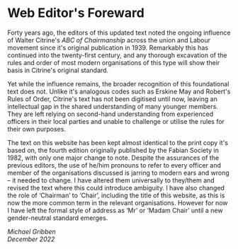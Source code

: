 # Web Editor's Foreward

Forty years ago, the editors of this updated text noted the ongoing influence of Walter Citrine's *ABC of Chairmanship* across the union and Labour movement since it's original publication in 1939. Remarkably this has continued into the twenty-first century, and any thorough excavation of the rules and order of most modern organisations of this type will show their basis in Citrine's original standard.

Yet while the influence remains, the broader recognition of this foundational text does not. Unlike it's analogous codes such as Erskine May and Robert's Rules of Order, Citrine's text has not been digitised until now, leaving an intellectual gap in the shared understanding of many younger members. They are left relying on second-hand understanding from experienced officers in their local parties and  unable to challenge or utilise the rules for their own purposes.

The text on this website has been kept almost identical to the print copy it's based on, the fourth edition originally published by the Fabian Society in 1982, with only one major change to note. Despite the assurances of the previous editors, the use of he/him pronouns to refer to every officer and member of the organisations discussed is jarring to modern ears and wrong – it needed to change. I have altered them universally to they/them and revised the text where this could introduce ambiguity. I have also changed the role of ‘Chairman’ to ‘Chair’, including the title of this website, as this is now the more common term in the relevant organisations. However for now I have left the formal style of address as ‘Mr’ or ‘Madam Chair’ until a new gender-neutral standard emerges.

*Michael Gribben*  
*December 2022*